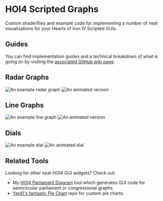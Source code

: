# HOI4 Scripted Graphs

Custom shaderfiles and example code for implementing a number of neat visualizations for your Hearts of Iron IV Scripted GUIs.

## Guides
You can find implementation guides and a technical breakdown of what is going on by visiting the [associated GitHub wiki page](https://github.com/Flaxbeard/hoi4-scripted-graphs/wiki).

## Radar Graphs
![An example radar graph](https://i.imgur.com/0p97mii.png) ![An animated version](https://i.imgur.com/09vnBCp.gif)

## Line Graphs
![An example line graph](https://i.imgur.com/ag6DrfW.png) ![An animated version](https://i.imgur.com/CCZikCj.gif)

## Dials
![An example dial](https://i.imgur.com/NovSMGX.png) ![An animated dial](https://i.imgur.com/agys36u.gif)

## Related Tools
Looking for other neat HOI4 GUI widgets? Check out:
- My [HOI4 Parliament Diagram](https://github.com/Flaxbeard/hoi4-parliament-diagram) tool which generates GUI code for semicircular parliament or congressional graphs.
- [Yard1's fantastic Pie Chart](https://github.com/Yard1/HoI4-Scripted-GUI-Pie-Chart) repo for custom pie charts.

